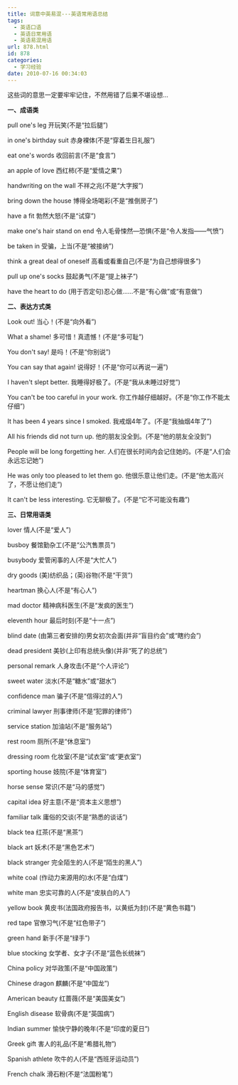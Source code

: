 ```yaml
---
title: 词意中英易混---英语常用语总结
tags:
  - 英语口语
  - 英语日常用语
  - 英语易混用语
url: 878.html
id: 878
categories:
  - 学习经验
date: 2010-07-16 00:34:03
---
```


这些词的意思一定要牢牢记住，不然用错了后果不堪设想...  
  
**一、成语类**  
  
pull one's leg 开玩笑(不是“拉后腿”)  
  
in one's birthday suit 赤身裸体(不是“穿着生日礼服”)  
  
eat one's words 收回前言(不是“食言”)  
  
an apple of love 西红柿(不是“爱情之果”)  
  
handwriting on the wall 不祥之兆(不是“大字报”)  
  
bring down the house 博得全场喝彩(不是“推倒房子”)  
  
have a fit 勃然大怒(不是“试穿”)  
  
make one's hair stand on end 令人毛骨悚然—恐惧(不是“令人发指——气愤”)  
  
be taken in 受骗，上当(不是“被接纳”)  
  
think a great deal of oneself 高看或看重自己(不是“为自己想得很多”)  
  
pull up one's socks 鼓起勇气(不是“提上袜子”)  
  
have the heart to do (用于否定句)忍心做……不是“有心做”或“有意做”)  
  
**二、表达方式类**  
  
Look out! 当心！(不是“向外看”)  
  
What a shame! 多可惜！真遗憾！(不是“多可耻”)  
  
  
  
You don't say! 是吗！(不是“你别说”)  
  
You can say that again! 说得好！(不是“你可以再说一遍”)  
  
I haven't slept better. 我睡得好极了。(不是“我从未睡过好觉”)  
  
You can't be too careful in your work. 你工作越仔细越好。(不是“你工作不能太仔细”)  
  
It has been 4 years since I smoked. 我戒烟4年了。(不是“我抽烟4年了”)  
  
All his friends did not turn up. 他的朋友没全到。(不是“他的朋友全没到”)  
  
People will be long forgetting her. 人们在很长时间内会记住她的。(不是“人们会永远忘记她”)  
  
He was only too pleased to let them go. 他很乐意让他们走。(不是“他太高兴了，不愿让他们走”)  
  
It can't be less interesting. 它无聊极了。(不是“它不可能没有趣”)  
  
**三、日常用语类**  
  
lover 情人(不是“爱人”)  
  
busboy 餐馆勤杂工(不是“公汽售票员”)  
  
busybody 爱管闲事的人(不是“大忙人”)  
  
dry goods (美)纺织品；(英)谷物(不是“干货”)  
  
heartman 换心人(不是“有心人”)  
  
mad doctor 精神病科医生(不是“发疯的医生”)  
  
eleventh hour 最后时刻(不是“十一点”)  
  
blind date (由第三者安排的)男女初次会面(并非“盲目约会”或“瞎约会”)  
  
dead president 美钞(上印有总统头像)(并非“死了的总统”)  
  
personal remark 人身攻击(不是“个人评论”)  
  
sweet water 淡水(不是“糖水”或“甜水”)  
  
confidence man 骗子(不是“信得过的人”)  
  
criminal lawyer 刑事律师(不是“犯罪的律师”)  
  
service station 加油站(不是“服务站”)  
  
rest room 厕所(不是“休息室”)  
  
dressing room 化妆室(不是“试衣室”或“更衣室”)  
  
sporting house 妓院(不是“体育室”)  
  
horse sense 常识(不是“马的感觉”)  
  
capital idea 好主意(不是“资本主义思想”)  
  
familiar talk 庸俗的交谈(不是“熟悉的谈话”)  
  
black tea 红茶(不是“黑茶”)  
  
black art 妖术(不是“黑色艺术”)  
  
black stranger 完全陌生的人(不是“陌生的黑人”)  
  
white coal (作动力来源用的)水(不是“白煤”)  
  
white man 忠实可靠的人(不是“皮肤白的人”)  
  
yellow book 黄皮书(法国政府报告书，以黄纸为封)(不是“黄色书籍”)  
  
red tape 官僚习气(不是“红色带子”)  
  
green hand 新手(不是“绿手”)  
  
blue stocking 女学者、女才子(不是“蓝色长统袜”)  
  
China policy 对华政策(不是“中国政策”)  
  
Chinese dragon 麒麟(不是“中国龙”)  
  
American beauty 红蔷薇(不是“美国美女”)  
  
English disease 软骨病(不是“英国病”)  
  
Indian summer 愉快宁静的晚年(不是“印度的夏日”)  
  
Greek gift 害人的礼品(不是“希腊礼物”)  
  
Spanish athlete 吹牛的人(不是“西班牙运动员”)  
  
French chalk 滑石粉(不是“法国粉笔”)